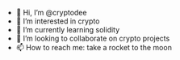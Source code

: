 - 👋 Hi, I’m @cryptodee
- 👀 I’m interested in crypto
- 🌱 I’m currently learning solidity
- 💞️ I’m looking to collaborate on crypto projects
- 📫 How to reach me: take a rocket to the moon

<!---
cryptodee/cryptodee is a ✨ special ✨ repository because its `README.md` (this file) appears on your GitHub profile.
You can click the Preview link to take a look at your changes.
--->
